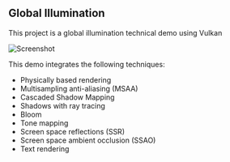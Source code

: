 ## Global Illumination

This project is a global illumination technical demo using Vulkan

![Screenshot](https://github.com/arthur-monteiro/Global-Illumination/blob/master/Pictures%20description/Capture.PNG)

This demo integrates the following techniques:
* Physically based rendering
* Multisampling anti-aliasing (MSAA)
* Cascaded Shadow Mapping
* Shadows with ray tracing
* Bloom
* Tone mapping
* Screen space reflections (SSR)
* Screen space ambient occlusion (SSAO)
* Text rendering
